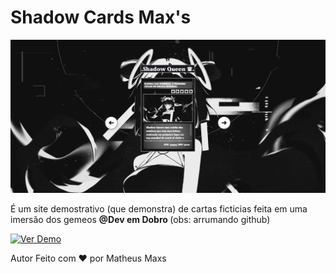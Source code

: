 # Shadow Cards Max's

<img src="./Previw.png">

É um site demostrativo (que demonstra) de cartas ficticias feita em uma imersão dos gemeos <b> @Dev em Dobro </b> (obs: arrumando github)

[![Ver Demo](https://img.shields.io/badge/demo-online-green)](https://shadow-cards-maxs.vercel.app)

Autor
Feito com ❤️ por Matheus Maxs
